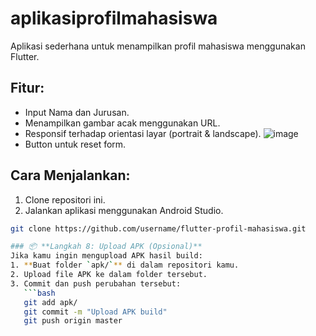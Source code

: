 # aplikasiprofilmahasiswa

Aplikasi sederhana untuk menampilkan profil mahasiswa menggunakan Flutter.

## Fitur:
- Input Nama dan Jurusan.
- Menampilkan gambar acak menggunakan URL.
- Responsif terhadap orientasi layar (portrait & landscape).
  ![image](https://github.com/user-attachments/assets/4c3a16c0-59c6-41c7-8bb6-37b25dcf846a)
- Button untuk reset form.

## Cara Menjalankan:
1. Clone repositori ini.
2. Jalankan aplikasi menggunakan Android Studio.

```bash
git clone https://github.com/username/flutter-profil-mahasiswa.git

### 📦 **Langkah 8: Upload APK (Opsional)**
Jika kamu ingin mengupload APK hasil build:
1. **Buat folder `apk/`** di dalam repositori kamu.
2. Upload file APK ke dalam folder tersebut.
3. Commit dan push perubahan tersebut:
   ```bash
   git add apk/
   git commit -m "Upload APK build"
   git push origin master
